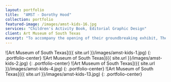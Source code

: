 ```yaml
---
layout: portfolio
title:  "AMST - Dorothy Hood"
collection: portfolio
featured-image: /images/amst-kids-16.jpg
services: "Children's Activity Book, Editorial Graphic Design"
client: Art Museum of South Texas
excerpt: "To accompany the opening of their groundbreaking exhibit, The Color of Being/ El Color del Ser: DOROTHY HOOD (1918-2000), the Art Museum of South Texas commissioned us to design this activity book for their educational outreach programs. Using Texas artist Dorothy Hood’s rich color palette, 'Meet Dorothy Hood' tells the story of Dorothy Hood’s life and work, and inspires kids to ignite the artists within themselves."
---
```


![Art Museum of South Texas]({{ site.url }}/images/amst-kids-1.jpg)
{: .portfolio-center}
![Art Museum of South Texas]({{ site.url }}/images/amst-kids-2.jpg)
{: .portfolio-center}
![Art Museum of South Texas]({{ site.url }}/images/amst-kids-4.jpg)
{: .portfolio-center}
![Art Museum of South Texas]({{ site.url }}/images/amst-kids-13.jpg)
{: .portfolio-center}
